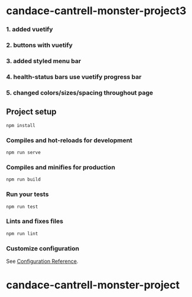 # candace-cantrell-monster-project3

### 1. added vuetify
### 2. buttons with vuetify
### 3. added styled menu bar
### 4. health-status bars use vuetify progress bar
### 5. changed colors/sizes/spacing throughout page

## Project setup
```
npm install
```

### Compiles and hot-reloads for development
```
npm run serve
```

### Compiles and minifies for production
```
npm run build
```

### Run your tests
```
npm run test
```

### Lints and fixes files
```
npm run lint
```

### Customize configuration
See [Configuration Reference](https://cli.vuejs.org/config/).
# candace-cantrell-monster-project
